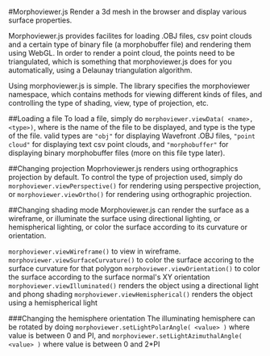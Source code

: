 #Morphoviewer.js
Render a 3d mesh in the browser and display various surface properties.

Morphoviewer.js provides facilites for loading .OBJ files, csv point clouds and a certain type of binary file (a
morphobuffer file) and rendering them using WebGL. In order to render a point cloud, the points need to be triangulated,
which is something that morphoviewer.js does for you automatically, using a Delaunay triangulation algorithm.

Using morphoviewer.js is simple. The library specifies the morphoviewer namespace, which contains methods for viewing
different kinds of files, and controlling the type of shading, view, type of projection, etc.

##Loading a file
To load a file, simply do `morphoviewer.viewData( <name>, <type>)`, where <name> is the name of the file to be displayed,
and type is the type of the file. valid types are `"obj"` for displaying Wavefront .OBJ files, `"point cloud"` for
displaying text csv point clouds, and `"morphobuffer"` for displaying binary morphobuffer files (more on this file type
later).

##Changing projection
Moprhoviewer.js renders using orthographics projection by default. To control the type of projection used, simply
do `morphoviewer.viewPerspective()` for rendering using perspective projection, or `morphoviewer.viewOrtho()` for
rendering using orthographic projection.

##Changing shading mode
Morphoviewer.js can render the surface as a wireframe, or illuminate the surface using directional lighting, or 
hemispherical lighting, or color the surface according to its curvature or orientation.

`morphoviewer.viewWireframe()` to view in wireframe.
`morphoviewer.viewSurfaceCurvature()` to color the surface accoring to the surface curvature for that polygon
`morphoviewer.viewOrientation()` to color the surface according to the surface normal's XY orientation
`morphoviewer.viewIlluminated()` renders the object using a directional light and phong shading
`morphoviewer.viewHemispherical()` renders the object using a hemispherical light

###Changing the hemisphere orientation
The illuminating hemisphere can be rotated by doing
`morphoviewer.setLightPolarAngle( <value> )` where value is between 0 and PI, and
`morphoviewer.setLightAzimuthalAngle( <value> )` where value is between 0 and 2*PI




